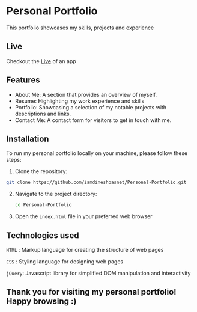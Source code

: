 # Personal Portfolio
This portfolio showcases my skills, projects and experience

## Live
Checkout the [Live](https://dinesh-basnet.com.np/) of an app

## Features
- About Me: A section that provides an overview of myself.
- Resume: Highlighting my work experience and skills
- Portfolio: Showcasing a selection of my notable projects with descriptions and links.
- Contact Me: A contact form for visitors to get in touch with me.

## Installation
To run my personal portfolio locally on your machine, please follow these steps:

1. Clone the repository:
  ```bash
git clone https://github.com/iamdineshbasnet/Personal-Portfolio.git
```

2. Navigate to the project directory:
   ```bash
   cd Personal-Portfolio
   ```

3. Open the `index.html` file in your preferred web browser

## Technologies used
`HTML` : Markup language for creating the structure of web pages

`CSS` : Styling language for designing web pages

`jQuery`: Javascript library for simplified DOM manipulation and interactivity




## Thank you for visiting my personal portfolio! Happy browsing :)










